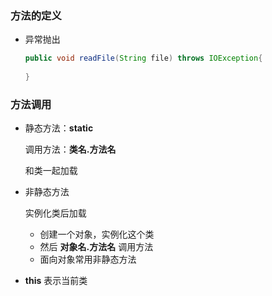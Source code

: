 ### 方法的定义

- 异常抛出

    ```java
    public void readFile(String file) throws IOException{
        
    }
    ```



### 方法调用

- 静态方法：**static** 

    调用方法：**类名.方法名** 

    和类一起加载

- 非静态方法

    实例化类后加载

    - 创建一个对象，实例化这个类
    - 然后 **对象名.方法名** 调用方法
    - 面向对象常用非静态方法

- **this** 表示当前类

